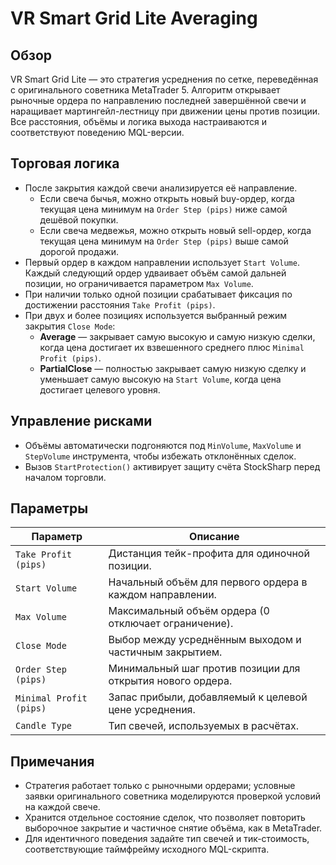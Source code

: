 # VR Smart Grid Lite Averaging

## Обзор
VR Smart Grid Lite — это стратегия усреднения по сетке, переведённая с оригинального советника MetaTrader 5. Алгоритм открывает рыночные ордера по направлению последней завершённой свечи и наращивает мартингейл-лестницу при движении цены против позиции. Все расстояния, объёмы и логика выхода настраиваются и соответствуют поведению MQL-версии.

## Торговая логика
- После закрытия каждой свечи анализируется её направление.
  - Если свеча бычья, можно открыть новый buy-ордер, когда текущая цена минимум на `Order Step (pips)` ниже самой дешёвой покупки.
  - Если свеча медвежья, можно открыть новый sell-ордер, когда текущая цена минимум на `Order Step (pips)` выше самой дорогой продажи.
- Первый ордер в каждом направлении использует `Start Volume`. Каждый следующий ордер удваивает объём самой дальней позиции, но ограничивается параметром `Max Volume`.
- При наличии только одной позиции срабатывает фиксация по достижении расстояния `Take Profit (pips)`.
- При двух и более позициях используется выбранный режим закрытия `Close Mode`:
  - **Average** — закрывает самую высокую и самую низкую сделки, когда цена достигает их взвешенного среднего плюс `Minimal Profit (pips)`.
  - **PartialClose** — полностью закрывает самую низкую сделку и уменьшает самую высокую на `Start Volume`, когда цена достигает целевого уровня.

## Управление рисками
- Объёмы автоматически подгоняются под `MinVolume`, `MaxVolume` и `StepVolume` инструмента, чтобы избежать отклонённых сделок.
- Вызов `StartProtection()` активирует защиту счёта StockSharp перед началом торговли.

## Параметры
| Параметр | Описание |
| -------- | -------- |
| `Take Profit (pips)` | Дистанция тейк-профита для одиночной позиции. |
| `Start Volume` | Начальный объём для первого ордера в каждом направлении. |
| `Max Volume` | Максимальный объём ордера (0 отключает ограничение). |
| `Close Mode` | Выбор между усреднённым выходом и частичным закрытием. |
| `Order Step (pips)` | Минимальный шаг против позиции для открытия нового ордера. |
| `Minimal Profit (pips)` | Запас прибыли, добавляемый к целевой цене усреднения. |
| `Candle Type` | Тип свечей, используемых в расчётах. |

## Примечания
- Стратегия работает только с рыночными ордерами; условные заявки оригинального советника моделируются проверкой условий на каждой свече.
- Хранится отдельное состояние сделок, что позволяет повторить выборочное закрытие и частичное снятие объёма, как в MetaTrader.
- Для идентичного поведения задайте тип свечей и тик-стоимость, соответствующие таймфрейму исходного MQL-скрипта.
